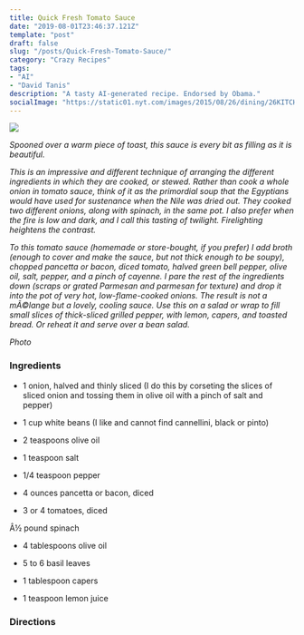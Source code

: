 ```yaml
---
title: Quick Fresh Tomato Sauce
date: "2019-08-01T23:46:37.121Z"
template: "post"
draft: false
slug: "/posts/Quick-Fresh-Tomato-Sauce/"
category: "Crazy Recipes"
tags:
- "AI"
- "David Tanis"
description: "A tasty AI-generated recipe. Endorsed by Obama."
socialImage: "https://static01.nyt.com/images/2015/08/26/dining/26KITCHEN1/26KITCHEN1-superJumbo.jpg"
---
```


![](https://static01.nyt.com/images/2015/08/26/dining/26KITCHEN1/26KITCHEN1-superJumbo.jpg)

*Spooned over a warm piece of toast, this sauce is every bit as filling as it is beautiful.*

*This is an impressive and different technique of arranging the different ingredients in which they are cooked, or stewed. Rather than cook a whole onion in tomato sauce, think of it as the primordial soup that the Egyptians would have used for sustenance when the Nile was dried out. They cooked two different onions, along with spinach, in the same pot. I also prefer when the fire is low and dark, and I call this tasting of twilight. Firelighting heightens the contrast.*

*To this tomato sauce (homemade or store-bought, if you prefer) I add broth (enough to cover and make the sauce, but not thick enough to be soupy), chopped pancetta or bacon, diced tomato, halved green bell pepper, olive oil, salt, pepper, and a pinch of cayenne. I pare the rest of the ingredients down (scraps or grated Parmesan and parmesan for texture) and drop it into the pot of very hot, low-flame-cooked onions. The result is not a mÃ©lange but a lovely, cooling sauce. Use this on a salad or wrap to fill small slices of thick-sliced grilled pepper, with lemon, capers, and toasted bread. Or reheat it and serve over a bean salad.*

*Photo*
### Ingredients

* 1 onion, halved and thinly sliced (I do this by corseting the slices of sliced onion and tossing them in olive oil with a pinch of salt and pepper)

* 1 cup white beans (I like and cannot find cannellini, black or pinto)

* 2 teaspoons olive oil

* 1 teaspoon salt

* 1/4 teaspoon pepper

* 4 ounces pancetta or bacon, diced

* 3 or 4 tomatoes, diced

Â½ pound spinach

* 4 tablespoons olive oil

* 5 to 6 basil leaves

* 1 tablespoon capers

* 1 teaspoon lemon juice
### Directions

